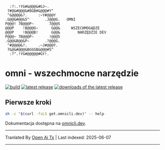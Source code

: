 ```
  :?:.!YG#&@@@&#GJ~.
 7#@&#@@@&#BGB#&@@@#Y^
 ^&@@@@&?.     :~Y#@@@Y
.G@@&#@@&5^       .J@@@G.   OMNI
P@@@! 7B@@@P~       7@@@5
@@@P    !B@@@G~      G@@&     WSZECHMOGĄDZE
@@@P    !B@@@B!      G@@&        NARZĘDZIE DEV
P@@@~ 7B@@@P~       !@@@5
.G@@&B@@&P~       .?@@@G.
 ^#@@@@&?.     .~J#@@@Y.
 7&@&#@@@&BGGGB&@@@#5^
  :?^.!YG#@@@@@#GY!.
```

# omni - wszechmocne narzędzie

[![build](https://github.com/XaF/omni/actions/workflows/tests.yaml/badge.svg)](https://github.com/XaF/omni/actions/workflows/tests.yaml)
[![latest release](https://img.shields.io/github/v/release/XaF/omni?logo=github&sort=semver)](https://github.com/XaF/omni/releases)
[![downloads of the latest release](https://img.shields.io/github/downloads-pre/xaf/omni/latest/total?logo=github)](https://tooomm.github.io/github-release-stats/?username=xaf&repository=omni)

## Pierwsze kroki

```sh
sh -c "$(curl -fsLS get.omnicli.dev)" -- help
```

Dokumentacja dostępna na [omnicli.dev](https://omnicli.dev).

---

Tranlated By [Open Ai Tx](https://github.com/OpenAiTx/OpenAiTx) | Last indexed: 2025-06-07

---